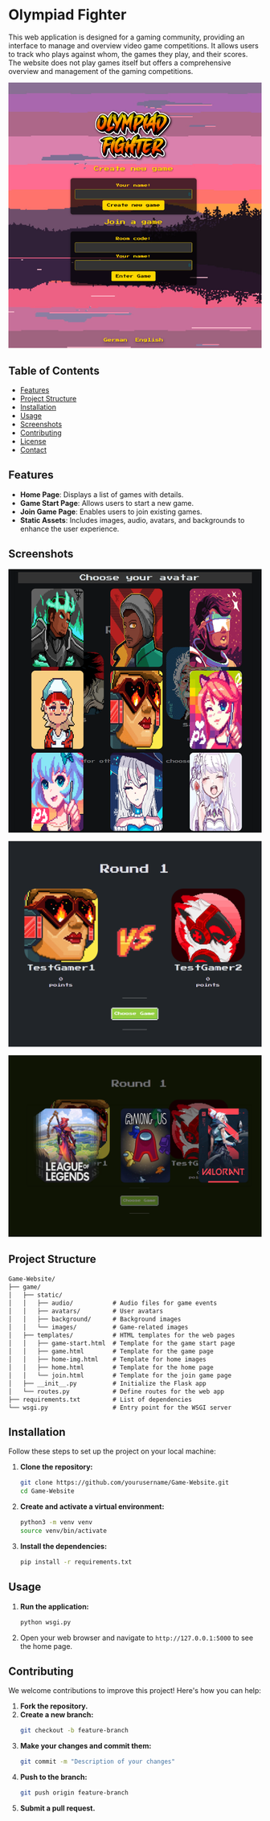 # Olympiad Fighter

This web application is designed for a gaming community, providing an interface to manage and overview video game competitions. It allows users to track who plays against whom, the games they play, and their scores. The website does not play games itself but offers a comprehensive overview and management of the gaming competitions.

![alt text](screenshots/Pastedimage20240729133019.png)


## Table of Contents

- [Features](#features)
- [Project Structure](#project-structure)
- [Installation](#installation)
- [Usage](#usage)
- [Screenshots](#screenshots)
- [Contributing](#contributing)
- [License](#license)
- [Contact](#contact)

## Features

- **Home Page**: Displays a list of games with details.
- **Game Start Page**: Allows users to start a new game.
- **Join Game Page**: Enables users to join existing games.
- **Static Assets**: Includes images, audio, avatars, and backgrounds to enhance the user experience.
## Screenshots

![alt text](screenshots/Pastedimage20240729133131.png)

![alt text](screenshots/Pastedimage20240729133258.png)

![alt text](screenshots/Pastedimage20240729133337.png)

## Project Structure

```plaintext
Game-Website/
├── game/
│   ├── static/
│   │   ├── audio/           # Audio files for game events
│   │   ├── avatars/         # User avatars
│   │   ├── background/      # Background images
│   │   └── images/          # Game-related images
│   ├── templates/           # HTML templates for the web pages
│   │   ├── game-start.html  # Template for the game start page
│   │   ├── game.html        # Template for the game page
│   │   ├── home-img.html    # Template for home images
│   │   ├── home.html        # Template for the home page
│   │   └── join.html        # Template for the join game page
│   ├── __init__.py          # Initialize the Flask app
│   └── routes.py            # Define routes for the web app
├── requirements.txt         # List of dependencies
└── wsgi.py                  # Entry point for the WSGI server
```

## Installation

Follow these steps to set up the project on your local machine:

1. **Clone the repository:**
    ```bash
    git clone https://github.com/yourusername/Game-Website.git
    cd Game-Website
    ```

2. **Create and activate a virtual environment:**
    ```bash
    python3 -m venv venv
    source venv/bin/activate
    ```

3. **Install the dependencies:**
    ```bash
    pip install -r requirements.txt
    ```

## Usage

1. **Run the application:**
    ```bash
    python wsgi.py
    ```

2. Open your web browser and navigate to `http://127.0.0.1:5000` to see the home page.


## Contributing

We welcome contributions to improve this project! Here's how you can help:

1. **Fork the repository.**
2. **Create a new branch:**
    ```bash
    git checkout -b feature-branch
    ```
3. **Make your changes and commit them:**
    ```bash
    git commit -m "Description of your changes"
    ```
4. **Push to the branch:**
    ```bash
    git push origin feature-branch
    ```
5. **Submit a pull request.**


